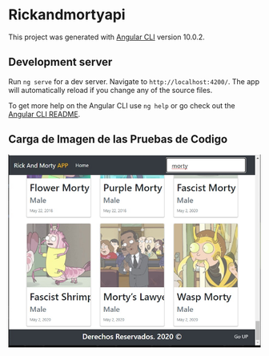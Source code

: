 # Rickandmortyapi

This project was generated with [Angular CLI](https://github.com/angular/angular-cli) version 10.0.2.

## Development server

Run `ng serve` for a dev server. Navigate to `http://localhost:4200/`. The app will automatically reload if you change any of the source files.

To get more help on the Angular CLI use `ng help` or go check out the [Angular CLI README](https://github.com/angular/angular-cli/blob/master/README.md).

## Carga de Imagen de las Pruebas de Codigo

![](https://github.com/wjmmk/RickAndMortyApp/blob/master/src/assets/Interface.jpg)

